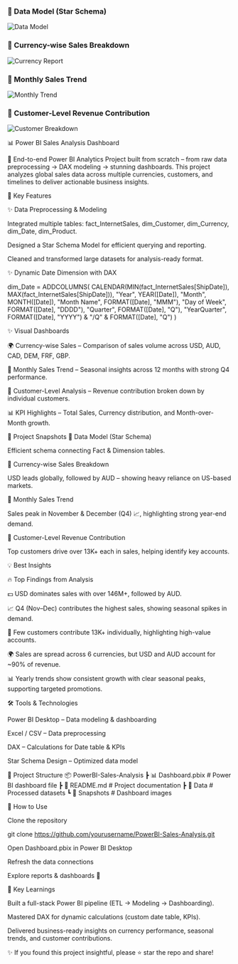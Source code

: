 ### 🔹 Data Model (Star Schema)  
![Data Model](images/model.png)

### 🔹 Currency-wise Sales Breakdown  
![Currency Report](images/currency_report.png)

### 🔹 Monthly Sales Trend  
![Monthly Trend](images/monthly_trend.png)

### 🔹 Customer-Level Revenue Contribution  
![Customer Breakdown](images/customer_breakdown.png)

📊 Power BI Sales Analysis Dashboard

🚀 End-to-end Power BI Analytics Project built from scratch – from raw data preprocessing → DAX modeling → stunning dashboards.
This project analyzes global sales data across multiple currencies, customers, and timelines to deliver actionable business insights.

🔑 Key Features

✨ Data Preprocessing & Modeling

Integrated multiple tables: fact_InternetSales, dim_Customer, dim_Currency, dim_Date, dim_Product.

Designed a Star Schema Model for efficient querying and reporting.

Cleaned and transformed large datasets for analysis-ready format.

✨ Dynamic Date Dimension with DAX

dim_Date = ADDCOLUMNS( 
    CALENDAR(MIN(fact_InternetSales[ShipDate]), MAX(fact_InternetSales[ShipDate])),
    "Year", YEAR([Date]),
    "Month", MONTH([Date]),
    "Month Name", FORMAT([Date], "MMM"),
    "Day of Week", FORMAT([Date], "DDDD"),
    "Quarter", FORMAT([Date], "Q"),
    "YearQuarter", FORMAT([Date], "YYYY") & "/Q" & FORMAT([Date], "Q")
)


✨ Visual Dashboards

🌍 Currency-wise Sales – Comparison of sales volume across USD, AUD, CAD, DEM, FRF, GBP.

📅 Monthly Sales Trend – Seasonal insights across 12 months with strong Q4 performance.

👥 Customer-Level Analysis – Revenue contribution broken down by individual customers.

📊 KPI Highlights – Total Sales, Currency distribution, and Month-over-Month growth.

📸 Project Snapshots
🔹 Data Model (Star Schema)

Efficient schema connecting Fact & Dimension tables.


🔹 Currency-wise Sales Breakdown

USD leads globally, followed by AUD – showing heavy reliance on US-based markets.


🔹 Monthly Sales Trend

Sales peak in November & December (Q4) 📈, highlighting strong year-end demand.


🔹 Customer-Level Revenue Contribution

Top customers drive over 13K+ each in sales, helping identify key accounts.


💡 Best Insights

🔥 Top Findings from Analysis

💵 USD dominates sales with over 146M+, followed by AUD.

📈 Q4 (Nov–Dec) contributes the highest sales, showing seasonal spikes in demand.

👥 Few customers contribute 13K+ individually, highlighting high-value accounts.

🌍 Sales are spread across 6 currencies, but USD and AUD account for ~90% of revenue.

📊 Yearly trends show consistent growth with clear seasonal peaks, supporting targeted promotions.

🛠 Tools & Technologies

Power BI Desktop – Data modeling & dashboarding

Excel / CSV – Data preprocessing

DAX – Calculations for Date table & KPIs

Star Schema Design – Optimized data model

📂 Project Structure
📦 PowerBI-Sales-Analysis
 ┣ 📊 Dashboard.pbix       # Power BI dashboard file
 ┣ 📑 README.md            # Project documentation
 ┣ 📁 Data                 # Processed datasets
 ┗ 📸 Snapshots            # Dashboard images

🚀 How to Use

Clone the repository

git clone https://github.com/yourusername/PowerBI-Sales-Analysis.git


Open Dashboard.pbix in Power BI Desktop

Refresh the data connections

Explore reports & dashboards 🎉

🌟 Key Learnings

Built a full-stack Power BI pipeline (ETL → Modeling → Dashboarding).

Mastered DAX for dynamic calculations (custom date table, KPIs).

Delivered business-ready insights on currency performance, seasonal trends, and customer contributions.

✨ If you found this project insightful, please ⭐ star the repo and share!
